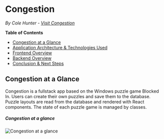 # Congestion
*By Cole Hunter - [Visit Congestion](https://congestion-puzzle.herokuapp.com/)*

**Table of Contents**
* [Congestion at a Glance](#congestion-at-a-glance)
* [Application Architecture & Technologies Used](#application-architecture) 
* [Frontend Overview](#frontend-overview)
* [Backend Overview](#backend-overview)
* [Conclusion & Next Steps](#conclusion-and-next-steps)

## Congestion at a Glance
Congestion is a fullstack app based on the Windows puzzle game Blocked In. Users can create their own puzzles and save them to the database. Puzzle layouts are read from the database and rendered with React components. The state of each puzzle game is managed by classes.

##### Congestion at a glance
![Congestion at a glance](https://gyazo.com/f56584f3af829c8485ef4034ade96de3)

